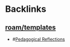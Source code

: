 
# Backlinks
## [roam/templates](<roam/templates.md>)
- #[Pedagogical Reflections](<Pedagogical Reflections.md>)

